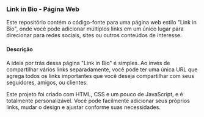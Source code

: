 ### Link in Bio - Página Web

Este repositório contém o código-fonte para uma página web estilo "Link in Bio", onde você pode adicionar múltiplos links em um único lugar para direcionar para redes sociais, sites ou outros conteúdos de interesse.

#### Descrição

A ideia por trás dessa página "Link in Bio" é simples. Ao invés de compartilhar vários links separadamente, você pode ter uma única URL que agrega todos os links importantes que você deseja compartilhar com seus seguidores, amigos, ou clientes.

Este projeto foi criado com HTML, CSS e um pouco de JavaScript, e é totalmente personalizável. Você pode facilmente adicionar seus próprios links, mudar o design e ajustar conforme suas necessidades.

